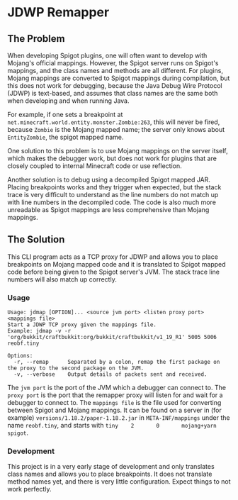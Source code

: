 # JDWP Remapper

## The Problem

When developing Spigot plugins, one will often want to develop with Mojang's official mappings. However, the Spigot server runs on Spigot's mappings, and the class names and methods are all different. For plugins, Mojang mappings are converted to Spigot mappings during compilation, but this does not work for debugging, because the Java Debug Wire Protocol (JDWP) is text-based, and assumes that class names are the same both when developing and when running Java.

For example, if one sets a breakpoint at `net.minecraft.world.entity.monster.Zombie:263`, this will never be fired, because `Zombie` is the Mojang mapped name; the server only knows about `EntityZombie`, the spigot mapped name.

One solution to this problem is to use Mojang mappings on the server itself, which makes the debugger work, but does not work for plugins that are closely coupled to internal Minecraft code or use reflection.

Another solution is to debug using a decompiled Spigot mapped JAR. Placing breakpoints works and they trigger when expected, but the stack trace is very difficult to understand as the line numbers do not match up with line numbers in the decompiled code. The code is also much more unreadable as Spigot mappings are less comprehensive than Mojang mappings.

## The Solution

This CLI program acts as a TCP proxy for JDWP and allows you to place breakpoints on Mojang mapped code and it is translated to Spigot mapped code before being given to the Spigot server's JVM. The stack trace line numbers will also match up correctly.

### Usage

```
Usage: jdmap [OPTION]... <source jvm port> <listen proxy port> <mappings file>
Start a JDWP TCP proxy given the mappings file.
Example: jdmap -v -r 'org/bukkit/craftbukkit:org/bukkit/craftbukkit/v1_19_R1' 5005 5006 reobf.tiny

Options:
  -r, --remap      Separated by a colon, remap the first package on the proxy to the second package on the JVM.
  -v, --verbose    Output details of packets sent and received.
```

The `jvm port` is the port of the JVM which a debugger can connect to. The `proxy port` is the port that the remapper proxy will listen for and wait for a debugger to connect to. The `mappings file` is the file used for converting between Spigot and Mojang mappings. It can be found on a server in (for example) `versions/1.18.2/paper-1.18.2.jar` in `META-INF/mappings` under the name `reobf.tiny`, and starts with `tiny    2       0       mojang+yarn     spigot`.

### Development

This project is in a very early stage of development and only translates class names and allows you to place breakpoints. It does not translate method names yet, and there is very little configuration. Expect things to not work perfectly.
